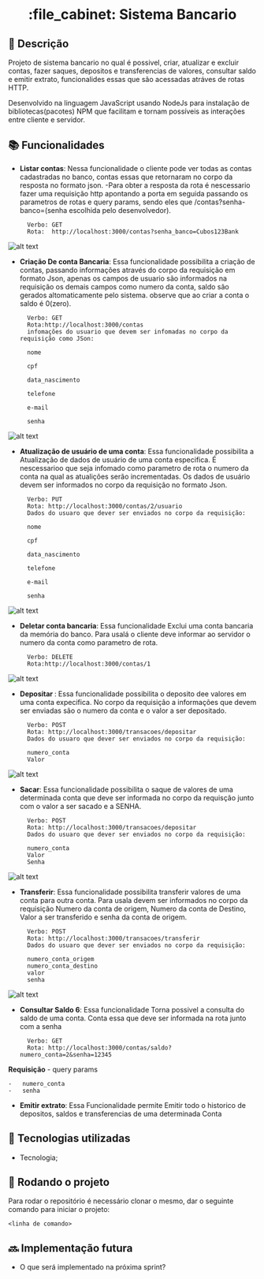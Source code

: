 <h1 align="center">:file_cabinet: Sistema Bancario</h1>

## :memo: Descrição
Projeto de sistema bancario no qual é possivel, criar, atualizar e excluir contas, fazer saques, depositos e transferencias de valores, consultar saldo e emitir extrato, funcionalides essas que são acessadas atráves de rotas HTTP.

Desenvolvido na linguagem JavaScript usando NodeJs para instalação de bibliotecas(pacotes) NPM que facilitam e tornam possíveis as interações entre cliente e servidor. 


## :books: Funcionalidades
* <b>Listar contas</b>: Nessa funcionalidade o cliente pode ver todas as contas cadastradas no banco, contas essas que retornaram no corpo da resposta no formato json. 
-Para obter a resposta da rota é nescessario fazer uma requisição http apontando a porta em seguida passando os parametros de rotas e query params, sendo eles que /contas?senha-banco=(senha escolhida pelo desenvolvedor).

        Verbo: GET
        Rota:  http://localhost:3000/contas?senha_banco=Cubos123Bank

        
![alt text](./imagens/listarContas.png)


* <b>Criação De conta Bancaria</b>: Essa funcionalidade possibilita a criação de contas, passando informações através do corpo da requisição em formato Json, apenas os campos de usuario são informados na requisição os demais campos como numero da conta, saldo são gerados altomaticamente pelo sistema. observe que ao criar a conta o saldo é 0(zero).


        Verbo: GET
        Rota:http://localhost:3000/contas
        infomações do usuario que devem ser infomadas no corpo da requisição como JSon:

        nome

        cpf

        data_nascimento

        telefone

        e-mail

        senha

![alt text](./imagens/criarContas.png)


* <b>Atualização de usuário de uma conta</b>: Essa funcionalidade possibilita a Atualização de dados de usuário de uma conta especifica. É nescessarioo que seja infomado como parametro de rota o numero da conta na qual as atualições serão incrementadas. Os dados de usuário devem ser informados no corpo da requisição no formato Json.

        Verbo: PUT
        Rota: http://localhost:3000/contas/2/usuario
        Dados do usuaro que dever ser enviados no corpo da requisição:

        nome

        cpf

        data_nascimento

        telefone

        e-mail

        senha

![alt text](./imagens/atualizarContas.png)


* <b>Deletar conta bancaria</b>: Essa funcionalidade Exclui uma conta bancaria da memória do banco. Para usalá o cliente deve informar ao servidor o numero da conta como parametro de rota. 

        Verbo: DELETE
        Rota:http://localhost:3000/contas/1

![alt text](./imagens/ExcluirContas.png)

* <b>Depositar </b>: Essa funcionalidade possibilita o deposito dee valores em uma conta expecifica. No corpo da requisição a informações que devem ser enviadas são o numero da conta e o valor a ser depositado. 


        Verbo: POST
        Rota: http://localhost:3000/transacoes/depositar
        Dados do usuaro que dever ser enviados no corpo da requisição:

        numero_conta 
        Valor

![alt text](./imagens/depositar.png)

* <b>Sacar</b>: Essa funcionalidade possibilita o saque de valores de uma determinada conta que deve ser informada no corpo da requisção junto com o valor a ser sacado e a SENHA.

    
        Verbo: POST
        Rota: http://localhost:3000/transacoes/depositar
        Dados do usuaro que dever ser enviados no corpo da requisição:

        numero_conta
        Valor
        Senha

![alt text](./imagens/sacar.png)

* <b>Transferir</b>: Essa funcionalidade possibilita transferir valores de uma conta para outra conta. Para usala devem ser informados no corpo da requisição Numero da conta de origem, Numero da conta de Destino, Valor a ser transferido e senha da conta de origem.

        Verbo: POST
        Rota: http://localhost:3000/transacoes/transferir
        Dados do usuaro que dever ser enviados no corpo da requisição:

        numero_conta_origem
        numero_conta_destino
        valor
        senha

![alt text](./imagens/transferir.png)


* <b>Consultar Saldo 6</b>: Essa funcionalidade Torna possivel a consulta do saldo de uma conta. Conta essa que deve ser informada na rota junto com a senha 

        Verbo: GET
        Rota: http://localhost:3000/contas/saldo?numero_conta=2&senha=12345
       
 **Requisição** - query params

    -   numero_conta
    -   senha

* <b>Emitir extrato</b>: Essa Funcionalidade permite Emitir todo o historico de depositos, saldos e transferencias de uma determinada Conta

## :wrench: Tecnologias utilizadas
* Tecnologia;

## :rocket: Rodando o projeto
Para rodar o repositório é necessário clonar o mesmo, dar o seguinte comando para iniciar o projeto:
```
<linha de comando>
```

## :soon: Implementação futura
* O que será implementado na próxima sprint?